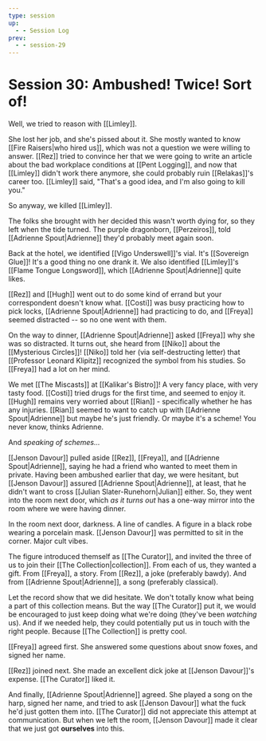 ```yaml
---
type: session
up:
  - - Session Log
prev:
  - - session-29
---
```


# Session 30: Ambushed! Twice! Sort of!

Well, we tried to reason with [[Limley]].

She lost her job, and she's pissed about it. She mostly wanted to know [[Fire Raisers|who hired us]], which was not a question we were willing to answer. [[Rez]] tried to convince her that we were going to write an article about the bad workplace conditions at [[Pent Logging]], and now that [[Limley]] didn't work there anymore, she could probably ruin [[Relakas]]'s career too. [[Limley]] said, "That's a good idea, and I'm also going to kill you."

So anyway, we killed [[Limley]]. 

The folks she brought with her decided this wasn't worth dying for, so they left when the tide turned. The purple dragonborn, [[Perzeiros]], told [[Adrienne Spout|Adrienne]] they'd probably meet again soon. 

Back at the hotel, we identified [[Vigo Underswell]]'s vial. It's [[Sovereign Glue]]! It's a good thing no one drank it. We also identified [[Limley]]'s [[Flame Tongue Longsword]], which [[Adrienne Spout|Adrienne]] quite likes.

[[Rez]] and [[Hugh]] went out to do some kind of errand but your correspondent doesn't know what. [[Costi]] was busy practicing how to pick locks, [[Adrienne Spout|Adrienne]] had practicing to do, and [[Freya]] seemed distracted -- so no one went with them.

On the way to dinner, [[Adrienne Spout|Adrienne]] asked [[Freya]] why she was so distracted. It turns out, she heard from [[Niko]] about the [[Mysterious Circles]]! [[Niko]] told her (via self-destructing letter) that [[Professor Leonard Klipitz]] recognized the symbol from his studies. So [[Freya]] had a lot on her mind.

We met [[The Miscasts]] at [[Kalikar's Bistro]]! A very fancy place, with very tasty food. [[Costi]] tried drugs for the first time, and seemed to enjoy it. [[Hugh]] remains very worried about [[Rian]] - specifically whether he has any injuries. [[Rian]] seemed to want to catch up with [[Adrienne Spout|Adrienne]] but maybe he's just friendly. Or maybe it's a scheme! You never know, thinks Adrienne.

And *speaking of schemes...*

[[Jenson Davour]] pulled aside [[Rez]], [[Freya]], and [[Adrienne Spout|Adrienne]], saying he had a friend who wanted to meet them in private. Having been ambushed earlier that day, we were hesitant, but [[Jenson Davour]] assured [[Adrienne Spout|Adrienne]], at least, that he didn't want to cross [[Julian Slater-Runehorn|Julian]] either. So, they went into the room next door, which *as it turns out* has a one-way mirror into the room where we were having dinner.

In the room next door, darkness. A line of candles. A figure in a black robe wearing a porcelain mask. [[Jenson Davour]] was permitted to sit in the corner. Major cult vibes.

The figure introduced themself as [[The Curator]], and invited the three of us to join their [[The Collection|collection]]. From each of us, they wanted a gift. From [[Freya]], a story. From [[Rez]], a joke (preferably bawdy). And from [[Adrienne Spout|Adrienne]], a song (preferably classical).

Let the record show that we did hesitate. We don't totally know what being a part of this collection means. But the way [[The Curator]] put it, we would be encouraged to just keep doing what we're doing (they've been *watching* us). And if we needed help, they could potentially put us in touch with the right people. Because [[The Collection]] is pretty cool.

[[Freya]] agreed first. She answered some questions about snow foxes, and signed her name.

[[Rez]] joined next. She made an excellent dick joke at [[Jenson Davour]]'s expense. [[The Curator]] liked it.

And finally, [[Adrienne Spout|Adrienne]] agreed. She played a song on the harp, signed her name, and tried to ask [[Jenson Davour]] what the fuck he'd just gotten them into. [[The Curator]] did not appreciate this attempt at communication. But when we left the room, [[Jenson Davour]] made it clear that we just got **ourselves** into this. 
